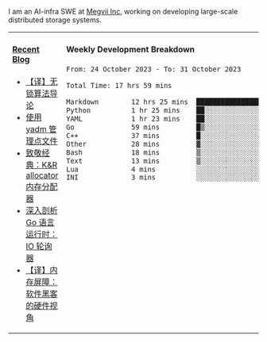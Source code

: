 I am an AI-infra SWE at [Megvii Inc](https://en.megvii.com/), working on developing large-scale distributed storage systems.

<table width="960px">
<tr>
<td valign="top" width="50%">

#### <a href="https://www.kongjun18.me" target="_blank">Recent Blog</a>

<!-- BLOG-POST-LIST:START -->
- [【译】无锁算法导论](https://kongjun18.github.io/posts/2023/07/14/)
- [使用 yadm 管理点文件](https://kongjun18.github.io/posts/2023/04/07/)
- [致敬经典：K&amp;R allocator 内存分配器](https://kongjun18.github.io/posts/2022/12/12/)
- [深入剖析 Go 语言运行时：IO 轮询器](https://kongjun18.github.io/posts/2022/11/21/)
- [【译】内存屏障：软件黑客的硬件视角](https://kongjun18.github.io/posts/2022/11/03/)
<!-- BLOG-POST-LIST:END -->

</td>
<td valign="top" width="50%">

#### Weekly Development Breakdown

<!--START_SECTION:waka-->

```txt
From: 24 October 2023 - To: 31 October 2023

Total Time: 17 hrs 59 mins

Markdown        12 hrs 25 mins  █████████████████▒░░░░░░░   69.03 %
Python          1 hr 25 mins    ██░░░░░░░░░░░░░░░░░░░░░░░   07.91 %
YAML            1 hr 23 mins    ██░░░░░░░░░░░░░░░░░░░░░░░   07.72 %
Go              59 mins         █▒░░░░░░░░░░░░░░░░░░░░░░░   05.51 %
C++             37 mins         █░░░░░░░░░░░░░░░░░░░░░░░░   03.49 %
Other           28 mins         ▓░░░░░░░░░░░░░░░░░░░░░░░░   02.66 %
Bash            18 mins         ▒░░░░░░░░░░░░░░░░░░░░░░░░   01.67 %
Text            13 mins         ▒░░░░░░░░░░░░░░░░░░░░░░░░   01.24 %
Lua             4 mins          ░░░░░░░░░░░░░░░░░░░░░░░░░   00.40 %
INI             3 mins          ░░░░░░░░░░░░░░░░░░░░░░░░░   00.32 %
```

<!--END_SECTION:waka-->
</td>
</tr>

</table>
